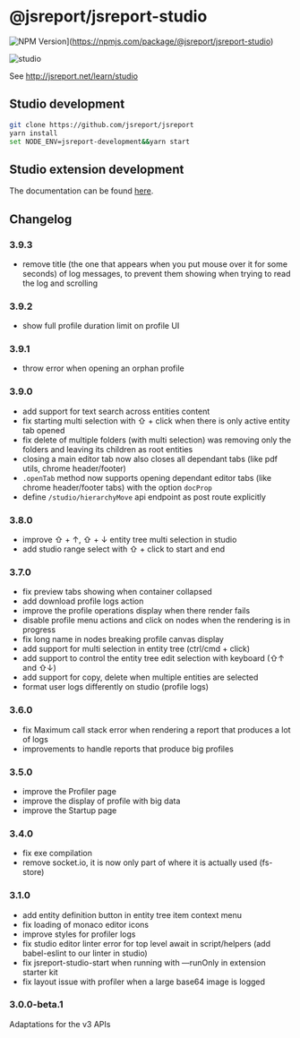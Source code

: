 # @jsreport/jsreport-studio
![NPM Version](http://img.shields.io/npm/v/@jsreport/jsreport-studio.svg?style=flat-square)](https://npmjs.com/package/@jsreport/jsreport-studio)

![studio](http://jsreport.net/img/jsreport-studio.gif)

See http://jsreport.net/learn/studio

## Studio development

```sh
git clone https://github.com/jsreport/jsreport
yarn install
set NODE_ENV=jsreport-development&&yarn start
```

## Studio extension development
The documentation can be found [here](https://jsreport.net/learn/extending-studio).

## Changelog

### 3.9.3

- remove title (the one that appears when you put mouse over it for some seconds) of log messages, to prevent them showing when trying to read the log and scrolling

### 3.9.2

- show full profile duration limit on profile UI

### 3.9.1

- throw error when opening an orphan profile

### 3.9.0

- add support for text search across entities content
- fix starting multi selection with ⇧ + click when there is only active entity tab opened
- fix delete of multiple folders (with multi selection) was removing only the folders and leaving its children as root entities
- closing a main editor tab now also closes all dependant tabs (like pdf utils, chrome header/footer)
- `.openTab` method now supports opening dependant editor tabs (like chrome header/footer tabs) with the option `docProp`
- define `/studio/hierarchyMove` api endpoint as post route explicitly

### 3.8.0

- improve ⇧ + ↑, ⇧ + ↓ entity tree multi selection in studio
- add studio range select with ⇧ + click to start and end

### 3.7.0

- fix preview tabs showing when container collapsed
- add download profile logs action
- improve the profile operations display when there render fails
- disable profile menu actions and click on nodes when the rendering is in progress
- fix long name in nodes breaking profile canvas display
- add support for multi selection in entity tree (ctrl/cmd + click)
- add support to control the entity tree edit selection with keyboard (⇧↑ and ⇧↓)
- add support for copy, delete when multiple entities are selected
- format user logs differently on studio (profile logs)

### 3.6.0

- fix Maximum call stack error when rendering a report that produces a lot of logs
- improvements to handle reports that produce big profiles

### 3.5.0

- improve the Profiler page
- improve the display of profile with big data
- improve the Startup page

### 3.4.0

- fix exe compilation
- remove socket.io, it is now only part of where it is actually used (fs-store)

### 3.1.0

- add entity definition button in entity tree item context menu
- fix loading of monaco editor icons
- improve styles for profiler logs
- fix studio editor linter error for top level await in script/helpers (add babel-eslint to our linter in studio)
- fix jsreport-studio-start when running with —runOnly in extension starter kit
- fix layout issue with profiler when a large base64 image is logged

### 3.0.0-beta.1

Adaptations for the v3 APIs

